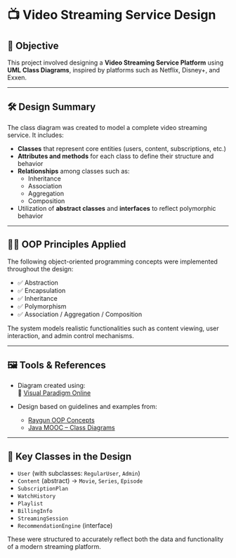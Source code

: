 # 📺 Video Streaming Service Design

## 🎯 Objective

This project involved designing a **Video Streaming Service Platform** using **UML Class Diagrams**, inspired by platforms such as Netflix, Disney+, and Exxen.

---

## 🛠 Design Summary

The class diagram was created to model a complete video streaming service. It includes:

- **Classes** that represent core entities (users, content, subscriptions, etc.)
- **Attributes and methods** for each class to define their structure and behavior
- **Relationships** among classes such as:
  - Inheritance
  - Association
  - Aggregation
  - Composition
- Utilization of **abstract classes** and **interfaces** to reflect polymorphic behavior

---

## 👨‍💻 OOP Principles Applied

The following object-oriented programming concepts were implemented throughout the design:

- ✅ Abstraction  
- ✅ Encapsulation  
- ✅ Inheritance  
- ✅ Polymorphism  
- ✅ Association / Aggregation / Composition  

The system models realistic functionalities such as content viewing, user interaction, and admin control mechanisms.

---

## 🖼 Tools & References

- Diagram created using:  
  🔗 [Visual Paradigm Online](https://online.visual-paradigm.com/app/diagrams/#diagram:proj=0&type=ClassDiagram)

- Design based on guidelines and examples from:
  - [Raygun OOP Concepts](https://raygun.com/blog/oop-concepts-java/)
  - [Java MOOC – Class Diagrams](https://java-programming.mooc.fi/part-11/1-class-diagrams)

---

## 🧩 Key Classes in the Design

- `User` (with subclasses: `RegularUser`, `Admin`)
- `Content` (abstract) → `Movie`, `Series`, `Episode`
- `SubscriptionPlan`
- `WatchHistory`
- `Playlist`
- `BillingInfo`
- `StreamingSession`
- `RecommendationEngine` (interface)

These were structured to accurately reflect both the data and functionality of a modern streaming platform.


